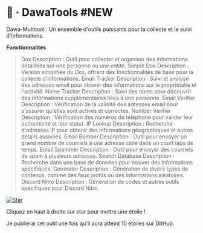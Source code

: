 # 🚀 · DawaTools #NEW

Dawa-Multitool : Un ensemble d'outils puissants pour la collecte et le suivi d'informations.

__Fonctionnalités__

> Dox
Description : Outil pour collecter et organiser des informations détaillées sur une personne ou une entité.
> Simple Dox
Description : Version simplifiée du Dox, offrant des fonctionnalités de base pour la collecte d'informations.
> Email Tracker
Description : Suivi et analyse des adresses email pour obtenir des informations sur le propriétaire et l'activité.
> Name Tracker
Description : Suivi des noms pour découvrir des informations supplémentaires liées à une personne.
> Email Verifier
Description : Vérification de la validité des adresses email pour s'assurer qu'elles sont actives et correctes.
> Number Verifier
Description : Vérification des numéros de téléphone pour valider leur authenticité et leur statut.
> IP Lookup
Description : Recherche d'adresses IP pour obtenir des informations géographiques et autres détails associés.
> Email Bomber
Description : Outil pour envoyer un grand nombre de courriels à une adresse cible dans un court laps de temps.
> Email Spammer
Description : Outil pour envoyer des courriels de spam à plusieurs adresses.
> Search Database
Description : Recherche dans une base de données pour trouver des informations spécifiques.
> Generator
Description : Génération de divers types de contenus, comme des faux profils ou des informations aléatoires.
> Discord Nitro
Description : Génération de codes et autres outils spécifiques pour Discord Nitro.


[![Star](https://cdn.discordapp.com/attachments/1231052908762632246/1254420791391424512/image.png?ex=66796de6&is=66781c66&hm=2946dfb8629c7fe16122d330e27e741d232ddee632f9ece7a4e6808c8ab06846)](https://github.com/votreutilisateur/votrerepo)

Cliquez en haut à droite sur star pour mettre une étoile !

Je publierai cet outil une fois qu'il aura atteint 10 étoiles sur GitHub.
